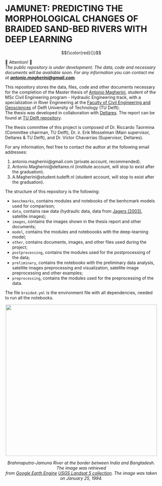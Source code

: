# JAMUNET: PREDICTING THE MORPHOLOGICAL CHANGES OF BRAIDED SAND-BED RIVERS WITH DEEP LEARNING

$${\color{red}{}}$$

🔴 Attention! 🔴
\
*The public repository is under development. The data, code and necessary documents will be available soon. For any information you can contact me at **antonio.magherini@gmail.com**.* 

This repository stores the data, files, code and other documents necessary for the completion of the Master thesis of [Antonio Magherini](https://nl.linkedin.com/in/antonio-magherini-4349b2229), student of the MSc Civil Engineering program - Hydraulic Engineering track, with a specialization in River Engineering 
at the [Faculty of Civil Engineering and Geosciences](https://www.tudelft.nl/citg) of Delft University of Technology (TU Delft).
\
The thesis was developed in collaboration with [Deltares](https://www.deltares.nl/en). The report can be found at [TU Delft repository](https://repository.tudelft.nl/record/uuid:38ea0798-dd3d-4be2-b937-b80621957348).

The thesis committee of this project is composed of Dr. Riccardo Taormina (Committee chairman, TU Delft), Dr. ir. Erik Mosselman (Main supervisor, Deltares & TU Delft), and Dr. Víctor Chavarrías (Supervisor, Deltares).

For any information, feel free to contact the author at the following email addresses:
<ol>
  <li>antonio.magherini@gmail.com (private account, recommended).</li>
  <li>Antonio.Magherini@deltares.nl (institute account, will stop to exist after the graduation).</li>
  <li>A.Magherini@student.tudelft.nl (student account, will stop to exist after the graduation).</li>
</ol>

The structure of this repository is the following:
- <code>benchmarks</code>, contains modules and notebooks of the benhcmark models used for comparison;
- <code>data</code>, contains raw data (hydraulic data, data from [Jagers (2003)](https://research.utwente.nl/en/publications/modelling-planform-changes-of-braided-rivers), satellite images);
- <code>images</code>, contains the images shown in the thesis report and other documents;
- <code>model</code>, contains the modules and noteboooks with the deep-learning model;
- <code>other</code>, contains documents, images, and other files used during the project;
- <code>postprocessing</code>, contains the modules used for the postprocessing of the data;
- <code>preliminary</code>, contains the notebooks with the preliminary data analysis, satellite images preprocessing and visualization, satellite image preprocessing and other examples;
- <code>preprocessing</code>, contains the modules used for the preprocessing of the data.

The file <code>braided.yml</code> is the environment file with all dependencies, needed to run all the notebooks.

<p align="center" style="margin-top: 1px;">
    <!-- <img src="images\jamuna_narrow_.png" alt>  -->
    <img src=".\images\1994-01-25.png" width="500"> 
</p>

<p align="center">
    <!-- <em>Jamuna River. Image taken from <a href="https://earth.google.com/web/@24.90919263,90.84277199,340.42882201a,979110.75147048d,35y,-0h,0t,0r/data=OgMKATA">Google Earth</a></em> -->
    <em>Brahmaputra-Jamuna River at the border between India and Bangladesh. The image was retrieved<br>from <a href="https://earthengine.google.com/">Google Earth Engine</a> <a href="https://developers.google.com/earth-engine/datasets/catalog/LANDSAT_LT05_C02_T1_L2">USGS Landsat 5 collection</a>. The image was taken on January 25, 1994.</em>
</p>
